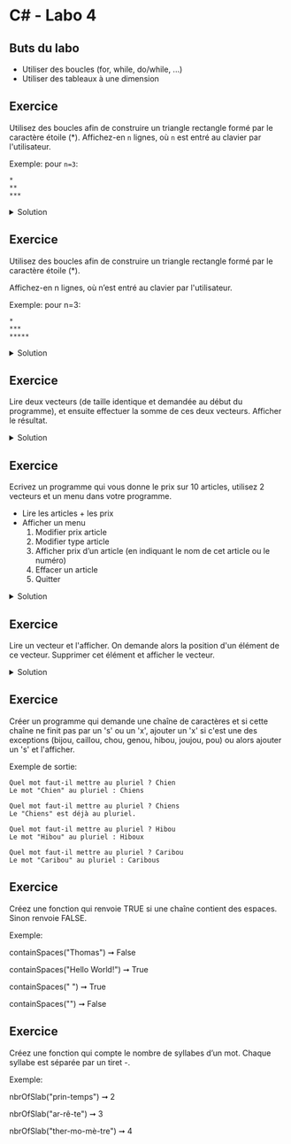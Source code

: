 # C# - Labo 4

## Buts du labo
- Utiliser des boucles (for, while, do/while, ...)
- Utiliser des tableaux à une dimension

## Exercice

Utilisez des boucles afin de construire un triangle rectangle formé par le caractère étoile (\*). 
Affichez-en ```n``` lignes, où ```n``` est entré au clavier par l'utilisateur. 

Exemple: pour ```n=3```: 
```
* 
**
***
```

<details>
	<summary>Solution</summary>

```csharp

```
</details>

## Exercice

Utilisez des boucles afin de construire un triangle rectangle formé par le caractère étoile (\*).

Affichez-en n lignes, où n’est entré au clavier par l'utilisateur. 

Exemple: pour n=3: 
```
*
***
*****
```

<details>
	<summary>Solution</summary>

```csharp

```
</details>

## Exercice

Lire deux vecteurs (de taille identique et demandée au début du programme), et ensuite effectuer la somme de ces deux vecteurs. Afficher le résultat.


<details>
	<summary>Solution</summary>

```csharp

```
</details>

## Exercice

Ecrivez un programme qui vous donne le prix sur 10 articles, utilisez 2 vecteurs et un menu dans votre programme.

- Lire les articles + les prix
- Afficher un menu
    1. Modifier prix article
    2. Modifier type article
    3. Afficher prix d’un article (en indiquant le nom de cet article ou le numéro)
    4. Effacer un article
    5. Quitter

<details>
	<summary>Solution</summary>

```csharp

```
</details>

## Exercice

Lire un vecteur et l'afficher. On demande alors la position d'un élément de ce vecteur. Supprimer cet élément et afficher le vecteur.


<details>
	<summary>Solution</summary>

```csharp

```
</details>

## Exercice

Créer un programme qui demande une chaîne de caractères et si cette chaîne ne finit pas par un 's' ou un 'x', ajouter un 'x' si c'est une des exceptions (bijou, caillou, chou, genou, hibou, joujou, pou) ou alors ajouter un 's' et l'afficher.

Exemple de sortie:
```
Quel mot faut-il mettre au pluriel ? Chien
Le mot "Chien" au pluriel : Chiens
```
```
Quel mot faut-il mettre au pluriel ? Chiens
Le "Chiens" est déjà au pluriel. 
```
```
Quel mot faut-il mettre au pluriel ? Hibou
Le mot "Hibou" au pluriel : Hiboux
```
```
Quel mot faut-il mettre au pluriel ? Caribou
Le mot "Caribou" au pluriel : Caribous
```
## Exercice

Créez une fonction qui renvoie TRUE si une chaîne contient des espaces. Sinon renvoie FALSE.

Exemple:

containSpaces("Thomas") ➞ False

containSpaces("Hello World!") ➞ True

containSpaces(" ") ➞ True

containSpaces("") ➞ False


## Exercice

Créez une fonction qui compte le nombre de syllabes d’un mot. Chaque syllabe est séparée par un tiret -.

Exemple:

nbrOfSlab("prin-temps") ➞ 2

nbrOfSlab("ar-rê-te") ➞ 3

nbrOfSlab("ther-mo-mè-tre") ➞ 4